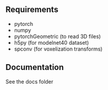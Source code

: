 ## Requirements

- pytorch
- numpy
- pytorchGeometric (to read 3D files)
- h5py (for modelnet40 dataset)
- spconv (for voxelization transforms)

## Documentation 

See the docs folder